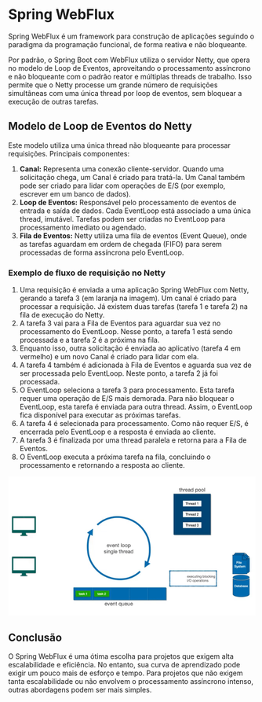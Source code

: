 # Spring WebFlux

Spring WebFlux é um framework para construção de aplicações seguindo o paradigma da programação funcional, de forma reativa e não bloqueante.

Por padrão, o Spring Boot com WebFlux utiliza o servidor Netty, que opera no modelo de Loop de Eventos, aproveitando o processamento assíncrono e não bloqueante com o padrão reator e múltiplas threads de trabalho. Isso permite que o Netty processe um grande número de requisições simultâneas com uma única thread por loop de eventos, sem bloquear a execução de outras tarefas.

## Modelo de Loop de Eventos do Netty

Este modelo utiliza uma única thread não bloqueante para processar requisições. Principais componentes:

1. **Canal:** Representa uma conexão cliente-servidor. Quando uma solicitação chega, um Canal é criado para tratá-la. Um Canal também pode ser criado para lidar com operações de E/S (por exemplo, escrever em um banco de dados).
2. **Loop de Eventos:** Responsável pelo processamento de eventos de entrada e saída de dados. Cada EventLoop está associado a uma única thread, imutável. Tarefas podem ser criadas no EventLoop para processamento imediato ou agendado.
3. **Fila de Eventos:** Netty utiliza uma fila de eventos (Event Queue), onde as tarefas aguardam em ordem de chegada (FIFO) para serem processadas de forma assíncrona pelo EventLoop.

### Exemplo de fluxo de requisição no Netty

1. Uma requisição é enviada a uma aplicação Spring WebFlux com Netty, gerando a tarefa 3 (em laranja na imagem). Um canal é criado para processar a requisição. Já existem duas tarefas (tarefa 1 e tarefa 2) na fila de execução do Netty.
2. A tarefa 3 vai para a Fila de Eventos para aguardar sua vez no processamento do EventLoop. Nesse ponto, a tarefa 1 está sendo processada e a tarefa 2 é a próxima na fila.
3. Enquanto isso, outra solicitação é enviada ao aplicativo (tarefa 4 em vermelho) e um novo Canal é criado para lidar com ela.
4. A tarefa 4 também é adicionada à Fila de Eventos e aguarda sua vez de ser processada pelo EventLoop. Neste ponto, a tarefa 2 já foi processada.
5. O EventLoop seleciona a tarefa 3 para processamento. Esta tarefa requer uma operação de E/S mais demorada. Para não bloquear o EventLoop, esta tarefa é enviada para outra thread. Assim, o EventLoop fica disponível para executar as próximas tarefas.
6. A tarefa 4 é selecionada para processamento. Como não requer E/S, é encerrada pelo EventLoop e a resposta é enviada ao cliente.
7. A tarefa 3 é finalizada por uma thread paralela e retorna para a Fila de Eventos.
8. O EventLoop executa a próxima tarefa na fila, concluindo o processamento e retornando a resposta ao cliente.

![Fluxo Spring WebFlux com Netty](spring-react.gif)

## Conclusão

O Spring WebFlux é uma ótima escolha para projetos que exigem alta escalabilidade e eficiência. No entanto, sua curva de aprendizado pode exigir um pouco mais de esforço e tempo. Para projetos que não exigem tanta escalabilidade ou não envolvem o processamento assíncrono intenso, outras abordagens podem ser mais simples.
